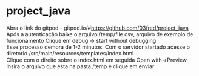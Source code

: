 # project_java

Abra o link do gitpod - gitpod.io/#https://github.com/03fred/project_java
Após a autenticação 
baixe o arquivo /temp/file.csv, arquivo de exemplo de funcionamento 
Clique em debug -> start without debugging  
Esse processo demora de 1-2 minutos.
Com o servidor startado acesse o diretorio /src/main/resources/templates/index.html  
Clique com o direito sobre o index.html em seguida Open with->Preview  
Insira o arquivo que esta na pasta /temp e clique em enviar  





